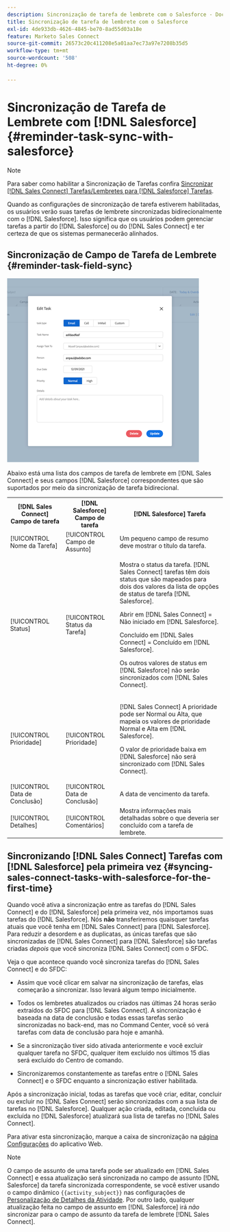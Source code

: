 ```yaml
---
description: Sincronização de tarefa de lembrete com o Salesforce - Documentação do Marketo - Documentação do produto
title: Sincronização de tarefa de lembrete com o Salesforce
exl-id: 4de933db-4626-4845-be70-8ad55d03a18e
feature: Marketo Sales Connect
source-git-commit: 26573c20c411208e5a01aa7ec73a97e7208b35d5
workflow-type: tm+mt
source-wordcount: '508'
ht-degree: 0%

---
```


# Sincronização de Tarefa de Lembrete com [!DNL Salesforce] {#reminder-task-sync-with-salesforce}

>[!NOTE]
>
>Para saber como habilitar a Sincronização de Tarefas confira [Sincronizar [!DNL Sales Connect] Tarefas/Lembretes para [!DNL Salesforce] Tarefas](/help/marketo/product-docs/marketo-sales-connect/crm/salesforce-integration/salesforce-sync-settings.md#sync-sales-connect-tasks-reminders-to-salesforce-tasks).

Quando as configurações de sincronização de tarefa estiverem habilitadas, os usuários verão suas tarefas de lembrete sincronizadas bidirecionalmente com o [!DNL Salesforce]. Isso significa que os usuários podem gerenciar tarefas a partir do [!DNL Salesforce] ou do [!DNL Sales Connect] e ter certeza de que os sistemas permanecerão alinhados.

## Sincronização de Campo de Tarefa de Lembrete {#reminder-task-field-sync}

![](assets/reminder-task-sync-with-salesforce-1.png)

Abaixo está uma lista dos campos de tarefa de lembrete em [!DNL Sales Connect] e seus campos [!DNL Salesforce] correspondentes que são suportados por meio da sincronização de tarefa bidirecional.

<table>
 <tr>
  <th>[!DNL Sales Connect] Campo de tarefa</th>
  <th>[!DNL Salesforce] Campo de tarefa</th>
  <th>[!DNL Salesforce] Tarefa</th>
 </tr>
 <tr>
  <td>[!UICONTROL Nome da Tarefa]</td>
  <td>[!UICONTROL Campo de Assunto]</td>
  <td>Um pequeno campo de resumo deve mostrar o título da tarefa.</td>
 </tr>
 <tr>
  <td>[!UICONTROL Status]</td>
  <td>[!UICONTROL Status da Tarefa]</td>
  <td><p>Mostra o status da tarefa. [!DNL Sales Connect] tarefas têm dois status que são mapeados para dois dos valores da lista de opções de status de tarefa [!DNL Salesforce].</p>
  <p>Abrir em [!DNL Sales Connect] = Não iniciado em [!DNL Salesforce].</p>
  <p>Concluído em [!DNL Sales Connect] = Concluído em [!DNL Salesforce].</p>
  <p>Os outros valores de status em [!DNL Salesforce] não serão sincronizados com [!DNL Sales Connect].</p></td>
 </tr>
 <tr>
  <td>[!UICONTROL Prioridade]</td>
  <td>[!UICONTROL Prioridade]</td>
  <td><p>[!DNL Sales Connect] A prioridade pode ser Normal ou Alta, que mapeia os valores de prioridade Normal e Alta em [!DNL Salesforce].</p>
  <p>O valor de prioridade baixa em [!DNL Salesforce] não será sincronizado com [!DNL Sales Connect].</p></td>
 </tr>
 <tr>
  <td>[!UICONTROL Data de Conclusão]</td>
  <td>[!UICONTROL Data de Conclusão]</td>
  <td>A data de vencimento da tarefa.</td>
 </tr>
 <tr>
  <td>[!UICONTROL Detalhes]</td>
  <td>[!UICONTROL Comentários]</td>
  <td>Mostra informações mais detalhadas sobre o que deveria ser concluído com a tarefa de lembrete.</td>
 </tr>
</table>

## Sincronizando [!DNL Sales Connect] Tarefas com [!DNL Salesforce] pela primeira vez {#syncing-sales-connect-tasks-with-salesforce-for-the-first-time}

Quando você ativa a sincronização entre as tarefas do [!DNL Sales Connect] e do [!DNL Salesforce] pela primeira vez, nós importamos suas tarefas do [!DNL Salesforce]. Nós **não** transferiremos quaisquer tarefas atuais que você tenha em [!DNL Sales Connect] para [!DNL Salesforce]. Para reduzir a desordem e as duplicatas, as únicas tarefas que são sincronizadas de [!DNL Sales Connect] para [!DNL Salesforce] são tarefas criadas *depois* que você sincroniza [!DNL Sales Connect] com o SFDC.

Veja o que acontece quando você sincroniza tarefas do [!DNL Sales Connect] e do SFDC:

* Assim que você clicar em salvar na sincronização de tarefas, elas começarão a sincronizar. Isso levará algum tempo inicialmente.

* Todos os lembretes atualizados ou criados nas últimas 24 horas serão extraídos do SFDC para [!DNL Sales Connect]. A sincronização é baseada na data de conclusão e todas essas tarefas serão sincronizadas no back-end, mas no Command Center, você só verá tarefas com data de conclusão para hoje e amanhã.

* Se a sincronização tiver sido ativada anteriormente e você excluir qualquer tarefa no SFDC, qualquer item excluído nos últimos 15 dias será excluído do Centro de comando.

* Sincronizaremos constantemente as tarefas entre o [!DNL Sales Connect] e o SFDC enquanto a sincronização estiver habilitada.

Após a sincronização inicial, todas as tarefas que você criar, editar, concluir ou excluir no [!DNL Sales Connect] serão sincronizadas com a sua lista de tarefas no [!DNL Salesforce]. Qualquer ação criada, editada, concluída ou excluída no [!DNL Salesforce] atualizará sua lista de tarefas no [!DNL Sales Connect].

Para ativar esta sincronização, marque a caixa de sincronização na [página Configurações](https://toutapp.com/login) do aplicativo Web.

>[!NOTE]
>
>O campo de assunto de uma tarefa pode ser atualizado em [!DNL Sales Connect] e essa atualização será sincronizada no campo de assunto [!DNL Salesforce] da tarefa sincronizada correspondente, se você estiver usando o campo dinâmico `{{activity_subject}}` nas configurações de [Personalização de Detalhes da Atividade](/help/marketo/product-docs/marketo-sales-connect/crm/salesforce-integration/configure-salesforce-activity-detail-customization.md). Por outro lado, qualquer atualização feita no campo de assunto em [!DNL Salesforce] irá _não_ sincronizar para o campo de assunto da tarefa de lembrete [!DNL Sales Connect].
